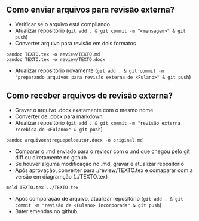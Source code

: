 ## Como enviar arquivos para revisão externa?

* Verificar se o arquivo está compilando
* Atualizar repositório  (`git add . & git commit -m "<mensagem>" & git push`)
* Converter arquivo para revisão em dois formatos
```
pandoc TEXTO.tex -o review/TEXTO.md
pandoc TEXTO.tex -o review/TEXTO.docx
```
* Atualizar repositório novamente (`git add . & git commit -m "preparando arquivos para revisão externa de <Fulano>" & git push`)

## Como receber arquivos de revisão externa?
* Gravar o arquivo .docx exatamente com o mesmo nome
* Converter de .docx para markdown 
* Atualizar repositório (`git add . & git commit -m "revisão externa recebida de <Fulano>" & git push`)
```
pandoc arquivoentreguepeloautor.docx -o original.md
```
* Comparar o .md enviado para o revisor com o .md que chegou pelo git diff ou diretamente no github 
* Se houver alguma modificação no .md, gravar e atualizar repositório
* Após aprovação, converter para ./review/TEXTO.tex e comaparar com a versão em diagramção (../TEXTO.tex)
```
meld TEXTO.tex ../TEXTO.tex
```
* Após comparação de arquivo, atualizar repositório (`git add . & git commit -m "revisão de <Fulano> incorporada" & git push`)
* Bater emendas no github.